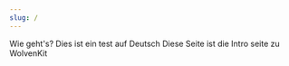 ```yaml
---
slug: /
---
```


Wie geht's?
Dies ist ein test auf Deutsch
Diese Seite ist die Intro seite zu WolvenKit